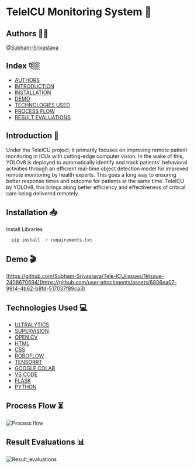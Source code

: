 # TeleICU Monitoring System 🛌

## Authors ✍🏻

 [@Subham-Srivastava](https://github.com/Subham-Srivastava)

## Index 👇🏼

* [AUTHORS](#authors-)
* [INTRODUCTION](#introduction-)
* [INSTALLATION](#installation-)
* [DEMO](#demo-)
* [TECHNOLOGIES USED](#technologies-used-)
* [PROCESS FLOW](#process-flow-)
* [RESULT EVALUATIONS](#result-evaluations)

## Introduction 📖

Under the TeleICU project, it primarily focuses on improving remote patient monitoring in ICUs with cutting-edge computer vision. In the wake of this, YOLOv8 is deployed to automatically identify and track patients' behavioral activities through an efficient real-time object detection model for improved remote monitoring by health experts. This goes a long way to ensuring better response times and outcome for patients at the same time. TeleICU by YOLOv8, this brings along better efficiency and effectiveness of critical care being delivered remotely.

## Installation 📥

Install Libraries 

```bash
  pip install -r requirements.txt
```

## Demo 🎬

[https://github.com/Subham-Srivastava/Tele-ICU/issues/1#issue-2408670694](https://github.com/user-attachments/assets/6806ea07-9914-4b62-b8fd-517037f89ca3)


## Technologies Used 💻

- [ULTRALYTICS](https://docs.ultralytics.com/)
- [SUPERVISION](https://supervision.roboflow.com/latest/)
- [OPEN CV](https://docs.opencv.org/4.x/)
- [HTML](https://developer.mozilla.org/en-US/docs/Web/HTML)
- [CSS](https://developer.mozilla.org/en-US/docs/Web/CSS)
- [ROBOFLOW](https://docs.roboflow.com/)
- [TENSORRT](https://docs.nvidia.com/deeplearning/tensorrt/developer-guide/index.html)
- [GOOGLE COLAB](https://colab.research.google.com/github/jakevdp/PythonDataScienceHandbook/blob/master/notebooks/01.01-Help-And-Documentation.ipynb)
- [VS CODE](https://code.visualstudio.com/docs)
- [FLASK](https://flask.palletsprojects.com/en/3.0.x/)
- [PYTHON](https://docs.python.org/3/)

## Process Flow ⏳

![Process flow](https://github.com/user-attachments/assets/83c8af63-6b07-4200-b0b2-1fe3f156eba0)

## Result Evaluations 📊

![Result_evaluations](https://github.com/user-attachments/assets/5079cf33-c290-45e5-8283-08f353fc9364)

